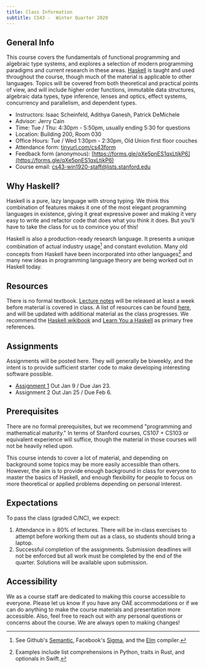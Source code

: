 ```yaml
---
title: Class Information
subtitle: CS43 -  Winter Quarter 2020
---
```


## General Info

This course covers the fundamentals of functional programming and algebraic type
systems, and explores a selection of modern programming paradigms and current
research in these areas. [Haskell](https://www.haskell.org/) is taught and used
throughout the course, though much of the material is applicable to other
languages.  Topics will be covered from both theoretical and practical points of
view, and will include higher order functions, immutable data structures,
algebraic data types, type inference, lenses and optics, effect systems,
concurrency and parallelism, and dependent types.

- Instructors: Isaac Scheinfeld, Adithya Ganesh, Patrick DeMichele
- Advisor: Jerry Cain
- Time: Tue / Thu: 4:30pm - 5:50pm, usually ending 5:30 for questions
- Location: Building 200, Room 030
- Office Hours: Tue / Wed 1:30pm - 2:30pm, Old Union first floor couches
- Attendance form: [tinyurl.com/cs43form](https://tinyurl.com/cs43form)
- Feedback form (anonymous): [https://forms.gle/qXe5pnES1qxLtjkP6](https://forms.gle/qXe5pnES1qxLtjkP6)
- Course email: cs43-win1920-staff@lists.stanford.edu

## Why Haskell?

Haskell is a pure, lazy language with strong typing. We think this 
combination of features makes it one of the most elegant programming
languages in existence, giving it great expressive power and making it very easy
to write and refactor code that does what you think it does. But you'll have to
take the class for us to convince you of this!

Haskell is also a production-ready research language. It presents a unique
combination of actual industry usage[^USE]  and constant evolution.  Many old concepts
from Haskell have been incorporated into other languages[^FEATS] and many new ideas
in programming language theory are being worked out in Haskell today.

[^USE]: See Github's
  [Semantic](https://github.com/github/semantic), Facebook's
  [Sigma](https://engineering.fb.com/security/fighting-spam-with-haskell/), and
  the [Elm](https://github.com/elm/compiler/tree/master/compiler/src/Elm)
  compiler.

[^FEATS]: Examples include list comprehensions in Python, traits in Rust, and optionals in Swift.

## Resources

There is no formal textbook. [Lecture notes](/notes.html) will be released at least a week before
material is covered in class. A list of resources can be found [here](/resources.html), and will be
updated with additional material as the class progresses. We recommend the [Haskell wikibook](https://en.wikibooks.org/wiki/Haskell)
and [Learn You a Haskell](http://learnyouahaskell.com/chapters) as primary free references.

## Assignments

Assignments will be posted here. They will generally be biweekly, and the intent
is to provide sufficient starter code to make developing interesting software
possible. 

- [Assignment 1](/assignments/assign1.html) Out Jan 9 / Due Jan 23.
- Assignment 2 Out Jan 25 / Due Feb 6.

## Prerequisites

There are no formal prerequisites, but we recommend "programming and
mathematical maturity."  In terms of Stanford courses, CS107 + CS103 or
equivalent experience will suffice, though the material in those courses 
will not be heavily relied upon.

This course intends to cover a lot of material, and depending on background some
topics may be more easily accessible than others. However, the aim is to provide
enough background in class for everyone to master the basics of Haskell, and
enough flexibility for people to focus on more theoretical or applied problems
depending on personal interest.

## Expectations

To pass the class (graded C/NC), we expect:

1. Attendance in $\ge$ 80% of lectures. There will be in-class exercises to
   attempt before working them out as a class, so students should bring a laptop.
2. Successful completion of the assignments. Submission deadlines will not be
   enforced but all work must be completed by the end of the quarter. Solutions
   will be available upon submission.

## Accessibility

We as a course staff are dedicated to making this course accessible to everyone.
Please let us know if you have any OAE accommodations or if we can do anything
to make the course materials and presentation more accessible. Also, feel free
to reach out with any personal questions or concerns about the course. We are always open
to making changes!
